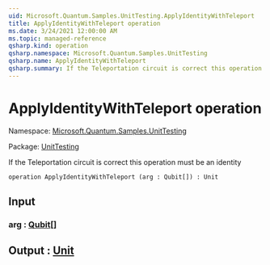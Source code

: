 ```yaml
---
uid: Microsoft.Quantum.Samples.UnitTesting.ApplyIdentityWithTeleport
title: ApplyIdentityWithTeleport operation
ms.date: 3/24/2021 12:00:00 AM
ms.topic: managed-reference
qsharp.kind: operation
qsharp.namespace: Microsoft.Quantum.Samples.UnitTesting
qsharp.name: ApplyIdentityWithTeleport
qsharp.summary: If the Teleportation circuit is correct this operation must be an identity
---
```


# ApplyIdentityWithTeleport operation

Namespace: [Microsoft.Quantum.Samples.UnitTesting](xref:Microsoft.Quantum.Samples.UnitTesting)

Package: [UnitTesting](https://nuget.org/packages/UnitTesting)


If the Teleportation circuit is correct this operation must be an identity

```qsharp
operation ApplyIdentityWithTeleport (arg : Qubit[]) : Unit
```


## Input

### arg : [Qubit](xref:microsoft.quantum.lang-ref.qubit)[]





## Output : [Unit](xref:microsoft.quantum.lang-ref.unit)

